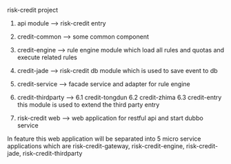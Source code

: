 risk-credit  project
1. api module --> risk-credit entry
   
2. credit-common  -->  some common component
   
3. credit-engine  --> rule engine module which load all rules and quotas and execute related rules
   
4. credit-jade  -->  risk-credit db module which is used to save event to db
   
5. credit-service --> facade service and adapter for rule engine 
    
6. credit-thirdparty --> 
   6.1 credit-tongdun
   6.2 credit-zhima
   6.3 credit-entry
   this module is used to extend the third party entry
   
7. risk-credit web  --> web application for restful api and start dubbo service


In feature this web application will be separated into 5 micro service applications 
which are risk-credit-gateway, risk-credit-engine, risk-credit-jade, risk-credit-thirdparty